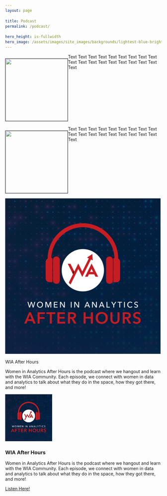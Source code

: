 ```yaml
---
layout: page

title: Podcast
permalink: /podcast/

hero_height: is-fullwidth
hero_image: /assets/images/site_images/backgrounds/lightest-blue-bright.png
---
```


<div>
    <p style="float: left;"><img src="http://placekitten.com/g/200/200" height="200px" width="200px" border="1px"></p>
    <p>Text Text Text Text Text Text Text Text Text Text Text Text Text Text Text Text Text Text Text</p>
</div>
<div style="clear: left;">
    <p style="float: left;"><img src="http://placekitten.com/g/200/200" height="200" width="200" border="1px"></p>
    <p>Text Text Text Text Text Text Text Text Text Text Text Text Text Text Text Text Text Text Text</p>
</div>


<div style="display:inline-block;vertical-align:top;">
<img src="../assets/images/FINAL - WIA After Hours Podcast Logo.png" alt="img" width="500"/>
</div>
<div style="display:inline-block;">
<p>WIA After Hours

  Women in Analytics After Hours is the podcast where we hangout and learn with the WIA Community. Each episode, we connect with women in data and analytics to talk about what they do in the space, how they got there, and more!
  </p>
</div>

<div>
<div>
<img src="../assets/images/FINAL - WIA After Hours Podcast Logo.png" width="30%" />
</div>
<div>
  <h3>WIA After Hours</h3>
<p>
  Women in Analytics After Hours is the podcast where we hangout and learn with the WIA Community. Each episode, we connect with women in data and analytics to talk about what they do in the space, how they got there, and more!
  </p>
  <a href="https://www.womeninanalytics.com/podcast" class="button is-normal is-responsive is-outlined">
Listen Here!
</a>
</div>
</div>


